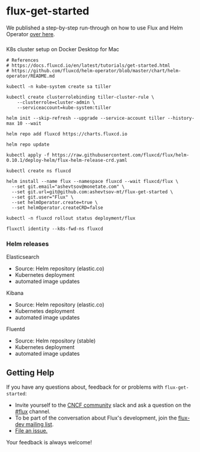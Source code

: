 # flux-get-started

We published a step-by-step run-through on how to use Flux and Helm Operator [over
here](https://github.com/fluxcd/flux/blob/master/docs/tutorials/get-started-helm.md).

###

K8s cluster setup on Docker Desktop for Mac

```
# References
# https://docs.fluxcd.io/en/latest/tutorials/get-started.html
# https://github.com/fluxcd/helm-operator/blob/master/chart/helm-operator/README.md

kubectl -n kube-system create sa tiller

kubectl create clusterrolebinding tiller-cluster-rule \
    --clusterrole=cluster-admin \
    --serviceaccount=kube-system:tiller

helm init --skip-refresh --upgrade --service-account tiller --history-max 10 --wait

helm repo add fluxcd https://charts.fluxcd.io

helm repo update

kubectl apply -f https://raw.githubusercontent.com/fluxcd/flux/helm-0.10.1/deploy-helm/flux-helm-release-crd.yaml

kubectl create ns fluxcd

helm install --name flux --namespace fluxcd --wait fluxcd/flux \
  --set git.email="ashevtsov@monetate.com" \
  --set git.url=git@github.com:ashevtsov-mt/flux-get-started \
  --set git.user="Flux" \
  --set helmOperator.create=true \
  --set helmOperator.createCRD=false

kubectl -n fluxcd rollout status deployment/flux

fluxctl identity --k8s-fwd-ns fluxcd
```

### Helm releases

Elasticsearch
* Source: Helm repository (elastic.co)
* Kubernetes deployment
* automated image updates

Kibana
* Source: Helm repository (elastic.co)
* Kubernetes deployment
* automated image updates

Fluentd
* Source: Helm repository (stable)
* Kubernetes deployment
* automated image updates

## <a name="help"></a>Getting Help

If you have any questions about, feedback for or problems with `flux-get-started`:

- Invite yourself to the <a href="https://slack.cncf.io" target="_blank">CNCF community</a>
  slack and ask a question on the [#flux](https://cloud-native.slack.com/messages/flux/)
  channel.
- To be part of the conversation about Flux's development, join the
  [flux-dev mailing list](https://lists.cncf.io/g/cncf-flux-dev).
- [File an issue.](https://github.com/fluxcd/flux/issues/new)

Your feedback is always welcome!
